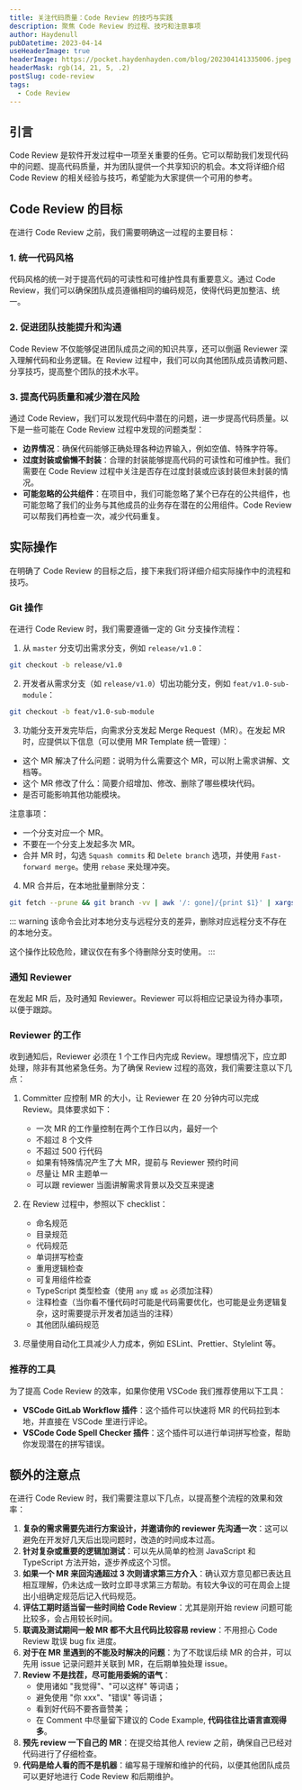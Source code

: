 ```yaml
---
title: 关注代码质量：Code Review 的技巧与实践
description: 聚焦 Code Review 的过程、技巧和注意事项
author: Haydenull
pubDatetime: 2023-04-14
useHeaderImage: true
headerImage: https://pocket.haydenhayden.com/blog/202304141335006.jpeg
headerMask: rgb(14, 21, 5, .2)
postSlug: code-review
tags:
  - Code Review
---
```


## 引言

Code Review 是软件开发过程中一项至关重要的任务。它可以帮助我们发现代码中的问题、提高代码质量，并为团队提供一个共享知识的机会。本文将详细介绍 Code Review 的相关经验与技巧，希望能为大家提供一个可用的参考。

## Code Review 的目标

在进行 Code Review 之前，我们需要明确这一过程的主要目标：

### 1. 统一代码风格

代码风格的统一对于提高代码的可读性和可维护性具有重要意义。通过 Code Review，我们可以确保团队成员遵循相同的编码规范，使得代码更加整洁、统一。

### 2. 促进团队技能提升和沟通

Code Review 不仅能够促进团队成员之间的知识共享，还可以倒逼 Reviewer 深入理解代码和业务逻辑。在 Review 过程中，我们可以向其他团队成员请教问题、分享技巧，提高整个团队的技术水平。

### 3. 提高代码质量和减少潜在风险

通过 Code Review，我们可以发现代码中潜在的问题，进一步提高代码质量。以下是一些可能在 Code Review 过程中发现的问题类型：

- **边界情况**：确保代码能够正确处理各种边界输入，例如空值、特殊字符等。
- **过度封装或偷懒不封装**：合理的封装能够提高代码的可读性和可维护性。我们需要在 Code Review 过程中关注是否存在过度封装或应该封装但未封装的情况。
- **可能忽略的公共组件**：在项目中，我们可能忽略了某个已存在的公共组件，也可能忽略了我们的业务与其他成员的业务存在潜在的公用组件。Code Review 可以帮我们再检查一次，减少代码重复。

## 实际操作

在明确了 Code Review 的目标之后，接下来我们将详细介绍实际操作中的流程和技巧。

### Git 操作

在进行 Code Review 时，我们需要遵循一定的 Git 分支操作流程：

1. 从 `master` 分支切出需求分支，例如 `release/v1.0`：

```bash
git checkout -b release/v1.0
```

2. 开发者从需求分支（如 `release/v1.0`）切出功能分支，例如 `feat/v1.0-sub-module`：

```bash
git checkout -b feat/v1.0-sub-module
```

3. 功能分支开发完毕后，向需求分支发起 Merge Request（MR）。在发起 MR 时，应提供以下信息（可以使用 MR Template 统一管理）：

- 这个 MR 解决了什么问题：说明为什么需要这个 MR，可以附上需求讲解、文档等。
- 这个 MR 修改了什么：简要介绍增加、修改、删除了哪些模块代码。
- 是否可能影响其他功能模块。

注意事项：

- 一个分支对应一个 MR。
- 不要在一个分支上发起多次 MR。
- 合并 MR 时，勾选 `Squash commits` 和 `Delete branch` 选项，并使用 `Fast-forward merge`。使用 `rebase` 来处理冲突。

4. MR 合并后，在本地批量删除分支：

```bash
git fetch --prune && git branch -vv | awk '/: gone]/{print $1}' | xargs git branch -D
```

::: warning
该命令会比对本地分支与远程分支的差异，删除对应远程分支不存在的本地分支。

这个操作比较危险，建议仅在有多个待删除分支时使用。
:::

### 通知 Reviewer

在发起 MR 后，及时通知 Reviewer。Reviewer 可以将相应记录设为待办事项，以便于跟踪。

### Reviewer 的工作

收到通知后，Reviewer 必须在 1 个工作日内完成 Review。理想情况下，应立即处理，除非有其他紧急任务。为了确保 Review 过程的高效，我们需要注意以下几点：

1. Committer 应控制 MR 的大小，让 Reviewer 在 20 分钟内可以完成 Review。具体要求如下：

   - 一次 MR 的工作量控制在两个工作日以内，最好一个
   - 不超过 8 个文件
   - 不超过 500 行代码
   - 如果有特殊情况产生了大 MR，提前与 Reviewer 预约时间
   - 尽量让 MR 主题单一
   - 可以跟 reviewer 当面讲解需求背景以及交互来提速

2. 在 Review 过程中，参照以下 checklist：

   - 命名规范
   - 目录规范
   - 代码规范
   - 单词拼写检查
   - 重用逻辑检查
   - 可复用组件检查
   - TypeScript 类型检查（使用 `any` 或 `as` 必须加注释）
   - 注释检查（当你看不懂代码时可能是代码需要优化，也可能是业务逻辑复杂，这时需要提示开发者加适当的注释）
   - 其他团队编码规范

3. 尽量使用自动化工具减少人力成本，例如 ESLint、Prettier、Stylelint 等。

### 推荐的工具

为了提高 Code Review 的效率，如果你使用 VSCode 我们推荐使用以下工具：

- **VSCode GitLab Workflow 插件**：这个插件可以快速将 MR 的代码拉到本地，并直接在 VSCode 里进行评论。
- **VSCode Code Spell Checker 插件**：这个插件可以进行单词拼写检查，帮助你发现潜在的拼写错误。

## 额外的注意点

在进行 Code Review 时，我们需要注意以下几点，以提高整个流程的效果和效率：

1. **复杂的需求需要先进行方案设计，并邀请你的 reviewer 先沟通一次**：这可以避免在开发好几天后出现问题时，改造的时间成本过高。
2. **针对复杂或重要的逻辑加测试**：可以先从简单的检测 JavaScript 和 TypeScript 方法开始，逐步养成这个习惯。
3. **如果一个 MR 来回沟通超过 3 次则请求第三方介入**：确认双方意见都已表达且相互理解，仍未达成一致时立即寻求第三方帮助。有较大争议的可在周会上提出小组确定规范后记入代码规范。
4. **评估工期时适当留一些时间给 Code Review**：尤其是刚开始 review 问题可能比较多，会占用较长时间。
5. **联调及测试期间一般 MR 都不大且代码比较容易 review**：不用担心 Code Review 耽误 bug fix 进度。
6. **对于在 MR 里遇到的不能及时解决的问题**：为了不耽误后续 MR 的合并，可以先用 issue 记录问题并关联到 MR，在后期单独处理 issue。
7. **Review 不是找茬，尽可能用委婉的语气**：
   - 使用诸如 "我觉得"、"可以这样" 等词语；
   - 避免使用 "你 xxx"、"错误" 等词语；
   - 看到好代码不要吝啬赞美；
   - 在 Comment 中尽量留下建议的 Code Example, **代码往往比语言直观得多**。
8. **预先 review 一下自己的 MR**：在提交给其他人 review 之前，确保自己已经对代码进行了仔细检查。
9. **代码是给人看的而不是机器**：编写易于理解和维护的代码，以便其他团队成员可以更好地进行 Code Review 和后期维护。
